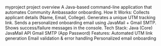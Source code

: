  myproject
 project overview
 A Java-based command-line application that automates Community Ambassador onboarding.
 How It Works:
Collects applicant details (Name, Email, College).
Generates a unique UTM tracking link.
Sends a personalized onboarding email using JavaMail + Gmail SMTP.
Shows success/failure messages in the console.
Tech Stack:
Java (Core)
JavaMail API
Gmail SMTP (App Password)
Features:
Automated UTM link generation
Email validation & error handling
Personalized email onboarding
